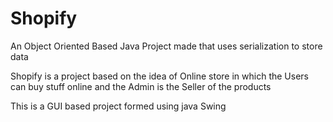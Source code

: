 # Shopify

An Object Oriented Based Java Project made that uses serialization to store data 

Shopify is a project based on the idea of Online store in which the Users can buy stuff online and the Admin is the Seller of the products

This is a GUI based project formed using java Swing
